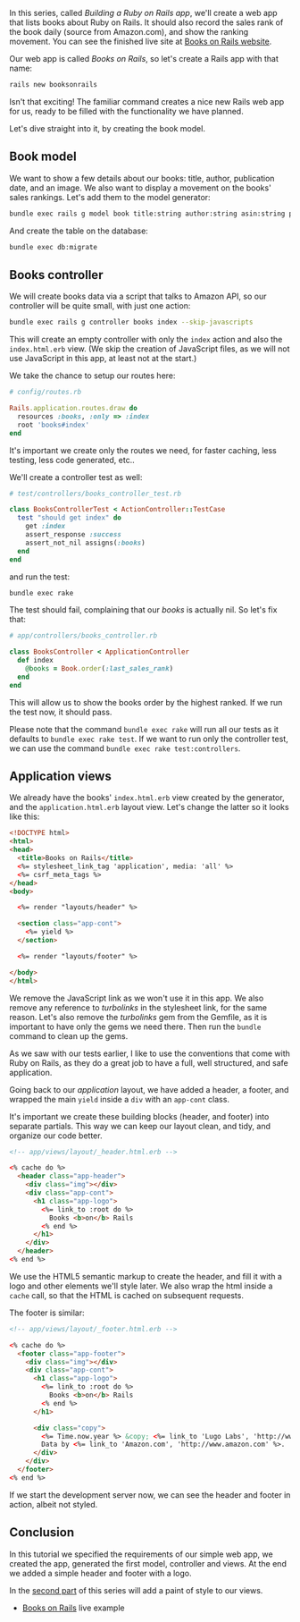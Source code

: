 In this series, called *Building a Ruby on Rails app*, we'll create a web app that lists books about Ruby on Rails. It should also record the sales rank of the book daily (source from Amazon.com), and show the ranking movement. You can see the finished live site at [Books on Rails website](http://lugolabs.com/booksonrails).

Our web app is called *Books on Rails*, so let's create a Rails app with that name:

```sh
rails new booksonrails
```

Isn't that exciting! The familiar command creates a nice new Rails web app for us, ready to be filled with the functionality we have planned.

Let's dive straight into it, by creating the book model.

Book model
--

We want to show a few details about our books: title, author, publication date, and an image. We also want to display a movement on the books' sales rankings. Let's add them to the model generator:

```sh
bundle exec rails g model book title:string author:string asin:string published_at:string amazon_image_url:string image_url:string previous_sales_rank:integer last_sales_rank:integer
```

And create the table on the database:

```sh
bundle exec db:migrate
```

Books controller
--

We will create books data via a script that talks to Amazon API, so our controller will be quite small, with just one action:

```sh
bundle exec rails g controller books index --skip-javascripts
```

This will create an empty controller with only the `index` action and also the `index.html.erb` view. (We skip the creation of JavaScript files, as we will not use JavaScript in this app, at least not at the start.)

We take the chance to setup our routes here:

```ruby
# config/routes.rb

Rails.application.routes.draw do
  resources :books, :only => :index
  root 'books#index'
end
```

It's important we create only the routes we need, for faster caching, less testing, less code generated, etc..

We'll create a controller test as well:

```ruby
# test/controllers/books_controller_test.rb

class BooksControllerTest < ActionController::TestCase
  test "should get index" do
    get :index
    assert_response :success
    assert_not_nil assigns(:books)
  end
end
```

and run the test:

```sh
bundle exec rake
```

The test should fail, complaining that our *books* is actually nil. So let's fix that:

```ruby
# app/controllers/books_controller.rb

class BooksController < ApplicationController
  def index
    @books = Book.order(:last_sales_rank)
  end
end
```

This will allow us to show the books order by the highest ranked. If we run the test now, it should pass.

Please note that the command `bundle exec rake` will run all our tests as it defaults to `bundle exec rake test`. If we want to run only the controller test, we can use the command `bundle exec rake test:controllers`.


Application views
--

We already have the books' `index.html.erb` view created by the generator, and the `application.html.erb` layout view. Let's change the latter so it looks like this:

```html
<!DOCTYPE html>
<html>
<head>
  <title>Books on Rails</title>
  <%= stylesheet_link_tag 'application', media: 'all' %>
  <%= csrf_meta_tags %>
</head>
<body>

  <%= render "layouts/header" %>

  <section class="app-cont">
    <%= yield %>
  </section>

  <%= render "layouts/footer" %>

</body>
</html>
```

We remove the JavaScript link as we won't use it in this app. We also remove any reference to *turbolinks* in the stylesheet link, for the same reason. Let's also remove the *turbolinks* gem from the Gemfile, as it is important to have only the gems we need there. Then run the `bundle` command to clean up the gems.

As we saw with our tests earlier, I like to use the conventions that come with Ruby on Rails, as they do a great job to have a full, well structured, and safe application.

Going back to our *application* layout, we have added a header, a footer, and wrapped the main `yield` inside a `div` with an `app-cont` class.

It's important we create these building blocks (header, and footer) into separate partials. This way we can keep our layout clean, and tidy, and organize our code better.

```html
<!-- app/views/layout/_header.html.erb -->

<% cache do %>
  <header class="app-header">
    <div class="img"></div>
    <div class="app-cont">
      <h1 class="app-logo">
        <%= link_to :root do %>
          Books <b>on</b> Rails
        <% end %>
      </h1>
    </div>
  </header>
<% end %>
```

We use the HTML5 semantic markup to create the header, and fill it with a logo and other elements we'll style later. We also wrap the html inside a `cache` call, so that the HTML is cached on subsequent requests.

The footer is similar:

```html
<!-- app/views/layout/_footer.html.erb -->

<% cache do %>
  <footer class="app-footer">
    <div class="img"></div>
    <div class="app-cont">
      <h1 class="app-logo">
        <%= link_to :root do %>
          Books <b>on</b> Rails
        <% end %>
      </h1>

      <div class="copy">
        <%= Time.now.year %> &copy; <%= link_to 'Lugo Labs', 'http://www.lugolabs.com' %>.
        Data by <%= link_to 'Amazon.com', 'http://www.amazon.com' %>.
      </div>
    </div>
  </footer>
<% end %>
```

If we start the development server now, we can see the header and footer in action, albeit not styled.

Conclusion
--

In this tutorial we specified the requirements of our simple web app, we created the app, generated the first model, controller and views. At the end we added a simple header and footer with a logo.

In the [second part](/lugoland/articles/76-building-a-ruby-on-rails-app-part-2-styling-the-layout) of this series will add a paint of style to our views.

* [Books on Rails](http://lugolabs.com/booksonrails) live example
